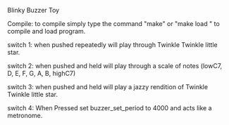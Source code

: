 Blinky Buzzer Toy

Compile: to compile simply type the command "make" or "make load " to compile
and load program.


switch 1: when pushed repeatedly will play through Twinkle Twinkle little star.

switch 2: when pushed and held will play through a scale of notes (lowC7, D,
E, F, G, A, B, highC7)

switch 3: when pushed and held will play a jazzy rendition of Twinkle Twinkle little star.

switch 4: When Pressed set buzzer_set_period to 4000 and acts like a metronome.
